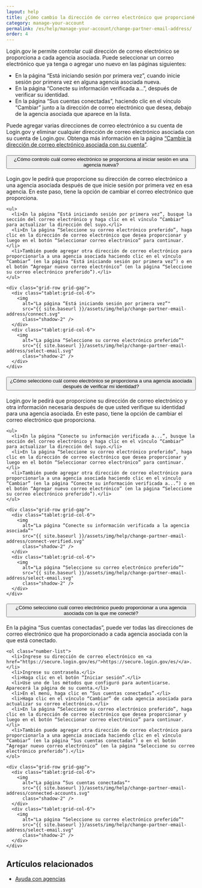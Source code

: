 ```yaml
---
layout: help
title: ¿Cómo cambio la dirección de correo electrónico que proporcioné a una agencia asociada?
category: manage-your-account
permalink: /es/help/manage-your-account/change-partner-email-address/
order: 4
---
```


Login.gov le permite controlar cuál dirección de correo electrónico se proporciona a cada agencia asociada. Puede seleccionar un correo electrónico que ya tenga o agregar uno nuevo en las páginas siguientes:

- En la página “Está iniciando sesión por primera vez”, cuando inicie sesión por primera vez en alguna agencia asociada nueva.
- En la página “Conecte su información verificada a...”, después de verificar su identidad.
- En la página “Sus cuentas conectadas”, haciendo clic en el vínculo “Cambiar” junto a la dirección de correo electrónico que desea, debajo de la agencia asociada que aparece en la lista.

Puede agregar varias direcciones de correo electrónico a su cuenta de Login.gov y eliminar cualquier dirección de correo electrónico asociada con su cuenta de Login.gov. Obtenga más información en la página [“Cambie la dirección de correo electrónico asociada con su cuenta”](/es/help/manage-your-account/change-your-email-address/).

<div class="usa-accordion usa-accordion--bordered margin-y-4">
  <h4 class="usa-accordion__heading">
    <button
      type="button"
      class="usa-accordion__button"
      aria-expanded="false"
      aria-controls="b-a1"
    >
      ¿Cómo controlo cuál correo electrónico se proporciona al iniciar sesión en una agencia nueva?
    </button>
  </h4>
  <div id="b-a1" class="usa-accordion__content usa-prose">
    <p>Login.gov le pedirá que proporcione su dirección de correo electrónico a una agencia asociada después de que inicie sesión por primera vez en esa agencia. En este paso, tiene la opción de cambiar el correo electrónico que proporciona.</p>

    <ul>
      <li>En la página “Está iniciando sesión por primera vez”, busque la sección del correo electrónico y haga clic en el vínculo “Cambiar” para actualizar la dirección del suyo.</li>
      <li>En la página “Seleccione su correo electrónico preferido”, haga clic en la dirección de correo electrónico que desea proporcionar y luego en el botón “Seleccionar correo electrónico” para continuar.</li>
      <li>También puede agregar otra dirección de correo electrónico para proporcionarla a una agencia asociada haciendo clic en el vínculo “Cambiar” (en la página “Está iniciando sesión por primera vez”) o en el botón “Agregar nuevo correo electrónico” (en la página “Seleccione su correo electrónico preferido”).</li>
    </ul>

    <div class="grid-row grid-gap">
      <div class="tablet:grid-col-6">
        <img
          alt="La página “Está iniciando sesión por primera vez”"
          src="{{ site.baseurl }}/assets/img/help/change-partner-email-address/connect.svg"
          class="shadow-2" />
      </div>
      <div class="tablet:grid-col-6">
        <img
          alt="La página “Seleccione su correo electrónico preferido”"
          src="{{ site.baseurl }}/assets/img/help/change-partner-email-address/select-email.svg"
          class="shadow-2" />
      </div>
    </div>    
  </div>
</div>

<div class="usa-accordion usa-accordion--bordered margin-y-4">
  <h4 class="usa-accordion__heading">
    <button
      type="button"
      class="usa-accordion__button"
      aria-expanded="false"
      aria-controls="b-a2"
    >
      ¿Cómo selecciono cuál correo electrónico se proporciona a una agencia asociada después de verificar mi identidad?
    </button>
  </h4>
  <div id="b-a2" class="usa-accordion__content usa-prose">
    <p>Login.gov le pedirá que proporcione su dirección de correo electrónico y otra información necesaria después de que usted verifique su identidad para una agencia asociada. En este paso, tiene la opción de cambiar el correo electrónico que proporciona.</p>

    <ul>
      <li>En la página “Conecte su información verificada a...”, busque la sección del correo electrónico y haga clic en el vínculo “Cambiar” para actualizar la dirección del suyo.</li>
      <li>En la página “Seleccione su correo electrónico preferido”, haga clic en la dirección de correo electrónico que desea proporcionar y luego en el botón “Seleccionar correo electrónico” para continuar.</li>
      <li>También puede agregar otra dirección de correo electrónico para proporcionarla a una agencia asociada haciendo clic en el vínculo “Cambiar” (en la página “Conecte su información verificada a...”) o en el botón “Agregar nuevo correo electrónico” (en la página “Seleccione su correo electrónico preferido”).</li>
    </ul>

    <div class="grid-row grid-gap">
      <div class="tablet:grid-col-6">
        <img
          alt="La página “Conecte su información verificada a la agencia asociada”"
          src="{{ site.baseurl }}/assets/img/help/change-partner-email-address/connect-verified.svg"
          class="shadow-2" />
      </div>
      <div class="tablet:grid-col-6">
        <img
          alt="La página “Seleccione su correo electrónico preferido”"
          src="{{ site.baseurl }}/assets/img/help/change-partner-email-address/select-email.svg"
          class="shadow-2" />
      </div>
    </div>   
  </div>
</div>

<div class="usa-accordion usa-accordion--bordered margin-y-4">
  <h4 class="usa-accordion__heading">
    <button
      type="button"
      class="usa-accordion__button"
      aria-expanded="false"
      aria-controls="b-a3"
    >
      ¿Cómo selecciono cuál correo electrónico puedo proporcionar a una agencia asociada con la que me conecté?
    </button>
  </h4>
  <div id="b-a3" class="usa-accordion__content usa-prose">
    <p>En la página “Sus cuentas conectadas”, puede ver todas las direcciones de correo electrónico que ha proporcionado a cada agencia asociada con la que está conectado.</p>

    <ol class="number-list">
      <li>Ingrese su dirección de correo electrónico en <a href="https://secure.login.gov/es/">https://secure.login.gov/es/</a>.</li>
      <li>Ingrese su contraseña.</li>
      <li>Haga clic en el botón “Iniciar sesión”.</li>
      <li>Use uno de los métodos que configuró para autenticarse. Aparecerá la página de su cuenta.</li>
      <li>En el menú, haga clic en “Sus cuentas conectadas”.</li>
      <li>Haga clic en el vínculo “Cambiar” de cada agencia asociada para actualizar su correo electrónico.</li>
      <li>En la página “Seleccione su correo electrónico preferido”, haga clic en la dirección de correo electrónico que desea proporcionar y luego en el botón “Seleccionar correo electrónico” para continuar.</li>
      <li>También puede agregar otra dirección de correo electrónico para proporcionarla a una agencia asociada haciendo clic en el vínculo “Cambiar” (en la página “Sus cuentas conectadas”) o en el botón “Agregar nuevo correo electrónico” (en la página “Seleccione su correo electrónico preferido”).</li>
    </ol>

    <div class="grid-row grid-gap">
      <div class="tablet:grid-col-6">
        <img
          alt="La página “Sus cuentas conectadas”"
          src="{{ site.baseurl }}/assets/img/help/change-partner-email-address/connected-accounts.svg"
          class="shadow-2" />
      </div>
      <div class="tablet:grid-col-6">
        <img
          alt="La página “Seleccione su correo electrónico preferido”"
          src="{{ site.baseurl }}/assets/img/help/change-partner-email-address/select-email.svg"
          class="shadow-2" />
      </div>
    </div>   
  </div>
</div>


## Artículos relacionados

* [Ayuda con agencias](/es/help/specific-agencies/overview/)
